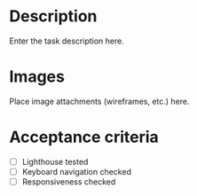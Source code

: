 # Description
Enter the task description here.

# Images
Place image attachments (wireframes, etc.) here.

# Acceptance criteria
- [ ] Lighthouse tested
- [ ] Keyboard navigation checked
- [ ] Responsiveness checked
